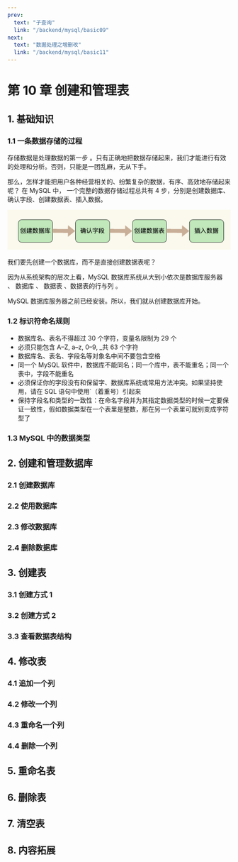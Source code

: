 ```yaml
---
prev:
  text: "子查询"
  link: "/backend/mysql/basic09"
next:
  text: "数据处理之增删改"
  link: "/backend/mysql/basic11"
---
```


# 第 10 章 创建和管理表

## 1. 基础知识

### 1.1 一条数据存储的过程

存储数据是处理数据的第一步 。只有正确地把数据存储起来，我们才能进行有效的处理和分析。否则，只能是一团乱麻，无从下手。

那么，怎样才能把用户各种经营相关的、纷繁复杂的数据，有序、高效地存储起来呢？ 在 MySQL 中，
一个完整的数据存储过程总共有 4 步，分别是创建数据库、确认字段、创建数据表、插入数据。

![alt text](image01/image81.png)

我们要先创建一个数据库，而不是直接创建数据表呢？

因为从系统架构的层次上看，MySQL 数据库系统从大到小依次是数据库服务器 、 数据库 、 数据表 、数据表的行与列 。

MySQL 数据库服务器之前已经安装。所以，我们就从创建数据库开始。

### 1.2 标识符命名规则

- 数据库名、表名不得超过 30 个字符，变量名限制为 29 个
- 必须只能包含 A–Z, a–z, 0–9, \_共 63 个字符
- 数据库名、表名、字段名等对象名中间不要包含空格
- 同一个 MySQL 软件中，数据库不能同名；同一个库中，表不能重名；同一个表中，字段不能重名
- 必须保证你的字段没有和保留字、数据库系统或常用方法冲突。如果坚持使用，请在 SQL 语句中使用`（着重号）引起来
- 保持字段名和类型的一致性：在命名字段并为其指定数据类型的时候一定要保证一致性，假如数据类型在一个表里是整数，那在另一个表里可就别变成字符型了

### 1.3 MySQL 中的数据类型

## 2. 创建和管理数据库

### 2.1 创建数据库

### 2.2 使用数据库

### 2.3 修改数据库

### 2.4 删除数据库

## 3. 创建表

### 3.1 创建方式 1

### 3.2 创建方式 2

### 3.3 查看数据表结构

## 4. 修改表

### 4.1 追加一个列

### 4.2 修改一个列

### 4.3 重命名一个列

### 4.4 删除一个列

## 5. 重命名表

## 6. 删除表

## 7. 清空表

## 8. 内容拓展

<a-back-top />

<reading-progress-bar/>
